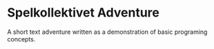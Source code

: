 # Spelkollektivet Adventure

A short text adventure written as a demonstration of basic programing concepts.
